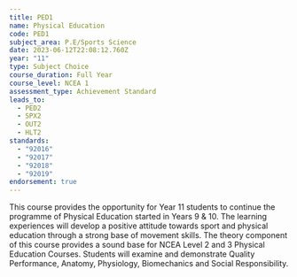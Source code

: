 ```yaml
---
title: PED1
name: Physical Education
code: PED1
subject_area: P.E/Sports Science
date: 2023-06-12T22:08:12.760Z
year: "11"
type: Subject Choice
course_duration: Full Year
course_level: NCEA 1
assessment_type: Achievement Standard
leads_to:
  - PED2
  - SPX2
  - OUT2
  - HLT2
standards:
  - "92016"
  - "92017"
  - "92018"
  - "92019"
endorsement: true
---
```

This course provides the opportunity for Year 11 students to continue the programme of Physical Education started in Years 9 & 10. The learning experiences will develop a positive attitude towards sport and physical education through a strong base of movement skills. The theory component of this course provides a sound base for NCEA Level 2 and 3 Physical Education Courses. Students will examine and demonstrate Quality Performance, Anatomy, Physiology, Biomechanics and Social Responsibility.
